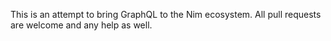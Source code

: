 This is an attempt to bring GraphQL to the Nim ecosystem. All pull requests are welcome and any help as well.
